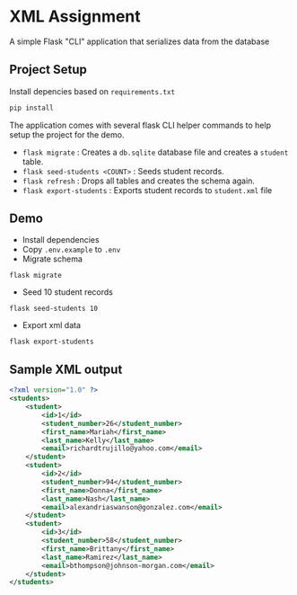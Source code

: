 # XML Assignment

A simple Flask "CLI" application that serializes data from the database

## Project Setup
Install depencies based on `requirements.txt`
```bash
pip install
```

The application comes with several flask CLI helper commands to help setup the project for the demo.

- `flask migrate` : Creates a `db.sqlite` database file and creates a `student` table.
- `flask seed-students <COUNT>` : Seeds student records.
- `flask refresh` : Drops all tables and creates the schema again.
- `flask export-students` : Exports student records to `student.xml` file

## Demo
- Install dependencies
- Copy `.env.example` to `.env`
- Migrate schema
```
flask migrate
```
- Seed 10 student records
```
flask seed-students 10
```
- Export xml data
```
flask export-students
```

## Sample XML output
```xml
<?xml version="1.0" ?>
<students>
	<student>
		<id>1</id>
		<student_number>26</student_number>
		<first_name>Mariah</first_name>
		<last_name>Kelly</last_name>
		<email>richardtrujillo@yahoo.com</email>
	</student>
	<student>
		<id>2</id>
		<student_number>94</student_number>
		<first_name>Donna</first_name>
		<last_name>Nash</last_name>
		<email>alexandriaswanson@gonzalez.com</email>
	</student>
	<student>
		<id>3</id>
		<student_number>58</student_number>
		<first_name>Brittany</first_name>
		<last_name>Ramirez</last_name>
		<email>bthompson@johnson-morgan.com</email>
	</student>
</students>
```
